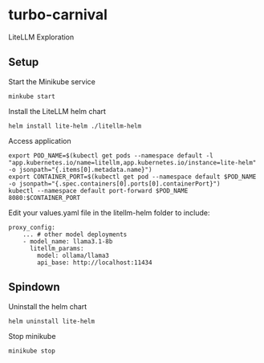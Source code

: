 # turbo-carnival
LiteLLM Exploration

## Setup
Start the Minikube service
```
minkube start 
```

Install the LiteLLM helm chart
```
helm install lite-helm ./litellm-helm
```

Access application
```
export POD_NAME=$(kubectl get pods --namespace default -l "app.kubernetes.io/name=litellm,app.kubernetes.io/instance=lite-helm" -o jsonpath="{.items[0].metadata.name}")
export CONTAINER_PORT=$(kubectl get pod --namespace default $POD_NAME -o jsonpath="{.spec.containers[0].ports[0].containerPort}")
kubectl --namespace default port-forward $POD_NAME 8080:$CONTAINER_PORT
```

Edit your values.yaml file in the litellm-helm folder to include:
```
proxy_config:
    ... # other model deployments
    - model_name: llama3.1-8b
      litellm_params:
        model: ollama/llama3
        api_base: http://localhost:11434
```

## Spindown

Uninstall the helm chart
```
helm uninstall lite-helm
```

Stop minikube
```
minikube stop
```